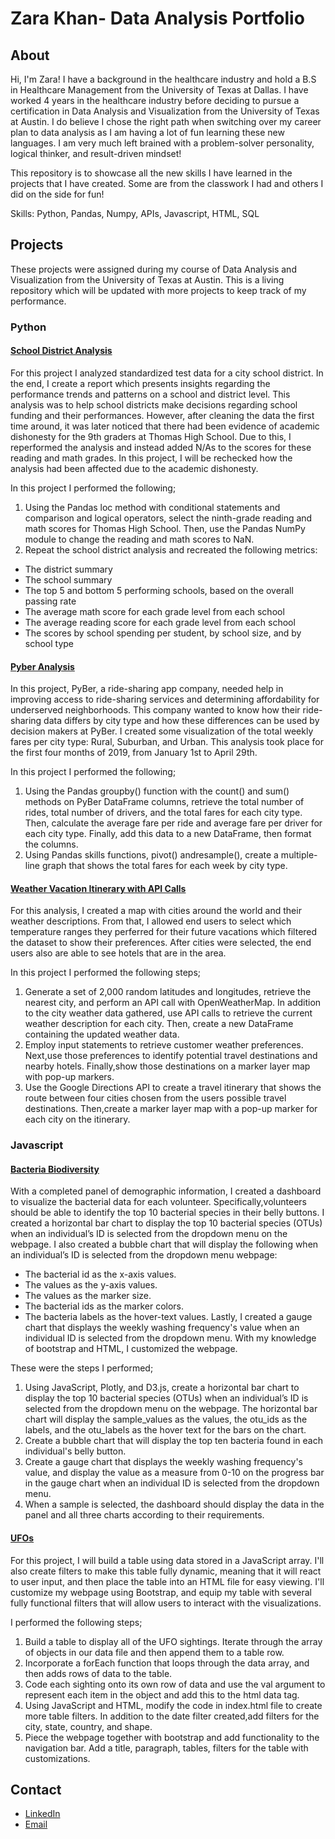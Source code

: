 # Zara Khan- Data Analysis Portfolio
## About
Hi, I'm Zara! I have a background in the healthcare industry and hold a B.S in Healthcare Management from the University of Texas at Dallas. I have worked 4 years in the healthcare industry before deciding to pursue a certification in Data Analysis and Visualization from the University of Texas at Austin. I do believe I chose the right path when switching over my career plan to data analysis as I am having a lot of fun learning these new languages. I am very much left brained with a  problem-solver personality, logical thinker, and result-driven mindset!

This repository is to showcase all the new skills I have learned in the projects that I have created. Some are from the classwork I had and others I did on the side for fun! 

Skills: Python, Pandas, Numpy, APIs, Javascript, HTML, SQL

## Projects
These projects were assigned during my course of Data Analysis and Visualization from the University of Texas at Austin. This is a living repository which will be updated with more projects to keep track of my performance. 

### Python
#### [School District Analysis](https://github.com/zaraxkhan/Portfolio/tree/main/Python/school-district-analysis)
For this project I analyzed standardized test data for a city school district. In the end, I create a report which presents insights regarding the performance trends and patterns on a school and district level. This analysis was to help school districts make decisions regarding school funding and their performances. However, after cleaning the data the first time around, it was later noticed that there had been evidence of academic dishonesty for the 9th graders at Thomas High School. Due to this, I reperformed the analysis and instead added N/As to the scores for these reading and math grades. In this project, I will be rechecked how the analysis had been affected due to the academic dishonesty.

In this project I performed the following;
1. Using the Pandas loc method with conditional statements and comparison and logical operators, select the ninth-grade reading and math scores for Thomas High School. Then, use the Pandas NumPy module to change the reading and math scores to NaN.
2. Repeat the school district analysis and recreated the following metrics:
- The district summary
- The school summary
- The top 5 and bottom 5 performing schools, based on the overall passing rate
- The average math score for each grade level from each school
- The average reading score for each grade level from each school
- The scores by school spending per student, by school size, and by school type

#### [Pyber Analysis](https://github.com/zaraxkhan/Portfolio/tree/main/Python/pyber-analysis)
In this project, PyBer, a ride-sharing app company, needed help in improving access to ride-sharing services and determining affordability for underserved neighborhoods. This company wanted to know how their ride-sharing data differs by city type and how these differences can be used by decision makers at PyBer. I created some visualization of the total weekly fares per city type: Rural, Suburban, and Urban. This analysis took place for the first four months of 2019, from January 1st to April 29th.

In this project I performed the following;
1. Using the Pandas groupby() function with the count() and sum() methods on PyBer DataFrame columns, retrieve the total number of rides, total number of drivers, and the total fares for each city type. Then, calculate the average fare per ride and average fare per driver for each city type. Finally, add this data to a new DataFrame, then format the columns.
2. Using  Pandas skills functions, pivot() andresample(), create a multiple-line graph that shows the total fares for each week by city type.

#### [Weather Vacation Itinerary with API Calls](https://github.com/zaraxkhan/Portfolio/tree/main/Python/APIs)
For this analysis, I created a map with cities around the world and their weather descriptions. From that, I allowed end users to select which temperature ranges they perferred for their future vacations which filtered the dataset to show their preferences. After cities were selected, the end users also are able to see hotels that are in the area.

In this project I performed the following steps;
1. Generate a set of 2,000 random latitudes and longitudes, retrieve the nearest city, and perform an API call with OpenWeatherMap. In addition to the city weather data gathered, use API calls to retrieve the current weather description for each city. Then, create a new DataFrame containing the updated weather data.
2. Employ input statements to retrieve customer weather preferences. Next,use those preferences to identify potential travel destinations and nearby hotels. Finally,show those destinations on a marker layer map with pop-up markers.
3. Use the Google Directions API to create a travel itinerary that shows the route between four cities chosen from the users possible travel destinations. Then,create a marker layer map with a pop-up marker for each city on the itinerary.

### Javascript
#### [Bacteria Biodiversity](https://github.com/zaraxkhan/Portfolio/tree/main/Java_Plotly/Bacteria_Biodiversity)
With a completed panel of demographic information, I created a dashboard to visualize the bacterial data for each volunteer. Specifically,volunteers should be able to identify the top 10 bacterial species in their belly buttons. I created a horizontal bar chart to display the top 10 bacterial species (OTUs) when an individual’s ID is selected from the dropdown menu on the webpage. I also created a bubble chart that will display the following when an individual’s ID is selected from the dropdown menu webpage:

- The bacterial id as the x-axis values.
- The values as the y-axis values.
- The values as the marker size.
- The bacterial ids as the marker colors.
- The bacteria labels as the hover-text values.
Lastly, I created a gauge chart that displays the weekly washing frequency's value when an individual ID is selected from the dropdown menu. With my knowledge of bootstrap and HTML, I customized the webpage.

These were the steps I performed;
1. Using JavaScript, Plotly, and D3.js, create a horizontal bar chart to display the top 10 bacterial species (OTUs) when an individual’s ID is selected from the dropdown menu on the webpage. The horizontal bar chart will display the sample_values as the values, the otu_ids as the labels, and the otu_labels as the hover text for the bars on the chart.
2. Create a bubble chart that will display the top ten bacteria found in each individual's belly button.
3. Create a gauge chart that displays the weekly washing frequency's value, and display the value as a measure from 0-10 on the progress bar in the gauge chart when an individual ID is selected from the dropdown menu.
4. When a sample is selected, the dashboard should display the data in the panel and all three charts according to their requirements.

#### [UFOs](https://github.com/zaraxkhan/Portfolio/tree/main/Java_Plotly/UFOs)
For this project, I will build a table using data stored in a JavaScript array. I'll also create filters to make this table fully dynamic, meaning that it will react to user input, and then place the table into an HTML file for easy viewing. I'll customize my webpage using Bootstrap, and equip my table with several fully functional filters that will allow users to interact with the visualizations.

I performed the following steps;
1. Build a table to display all of the UFO sightings. Iterate through the array of objects in our data file and then append them to a table row.
2. Incorporate a forEach function that loops through the data array, and then adds rows of data to the table.
3. Code each sighting onto its own row of data and use the val argument to represent each item in the object and add this to the html data tag. 
4. Using JavaScript and HTML, modify the code in index.html file to create more table filters. In addition to the date filter created,add filters for the city, state, country, and shape. 
5. Piece the webpage together with bootstrap and add functionality to the navigation bar. Add a title, paragraph, tables, filters for the table with customizations. 

## Contact
- [LinkedIn](https://www.linkedin.com/in/khanzara8/)
- [Email](mailto:zxkhan.99@gmail.com)
